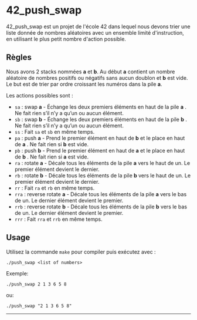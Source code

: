 # 42_push_swap

42_push_swap est un projet de l'école 42 dans lequel nous devons trier une liste donnée de nombres aléatoires avec un ensemble limité d'instruction, en utilisant le plus petit nombre d'action possible.

## Règles

Nous avons 2 stacks nommées **a** et **b**.
Au début **a** contient un nombre aléatoire de nombres positifs ou négatifs sans aucun doublon et **b** est vide.
Le but est de trier par ordre croissant les numéros dans la pile **a**.

Les actions possibles sont :
* ```sa``` : swap **a** - Échange les deux premiers éléments en haut de la pile **a** . Ne fait rien s’il n’y a qu’un ou aucun élément.
* ```sb``` : swap **b** - Échange les deux premiers éléments en haut de la pile **b** . Ne fait rien s’il n’y a qu’un ou aucun élément.
* ```ss``` : Fait ```sa``` et ```sb``` en même temps.
* ```pa``` : push **a** -  Prend le premier élément en haut de **b** et le place en haut de **a** . Ne fait rien si **b** est vide.
* ```pb``` : push **b** - Prend le premier élément en haut de **a** et le place en haut de **b** . Ne fait rien si **a** est vide.
* ```ra``` : rotate **a** - Décale tous les éléments de la pile **a** vers le haut de un. Le premier élément devient le dernier.
* ```rb``` : rotate **b** - Décale tous les éléments de la pile **b** vers le haut de un. Le premier élément devient le dernier.
* ```rr``` : Fait ```ra``` et ```rb``` en même temps.
* ```rra``` : reverse rotate **a** - Décale tous les éléments de la pile **a** vers le bas de un. Le dernier élément devient le premier.
* ```rrb``` : reverse rotate **b** - Décale tous les éléments de la pile **b** vers le bas de un. Le dernier élément devient le premier.
* ```rrr``` : Fait ```rra``` et ```rrb``` en même temps.

## Usage

Utilisez la commande ```make``` pour compiler puis exécutez avec : 
```
./push_swap <list of numbers>
```
Exemple:
```
./push_swap 2 1 3 6 5 8
```
ou:
```
./push_swap "2 1 3 6 5 8"
```
***
